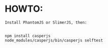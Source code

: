 # HOWTO:

```console
Install PhantomJS or SlimerJS, then:


npm install casperjs
node_modules/casperjs/bin/casperjs selftest
```
